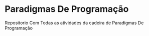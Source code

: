 # Paradigmas De Programação
Repositorio Com Todas as atividades da cadeira de Paradigmas De Programação
